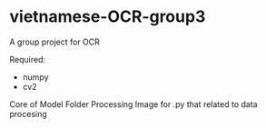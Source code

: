 # vietnamese-OCR-group3
A group project for OCR

Required: 
- numpy
- cv2

Core of Model
Folder Processing Image for .py that related to data procesing
